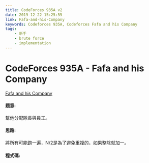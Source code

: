 ```yaml
---
title: CodeForces 935A v2
date: 2019-12-22 15:25:55
link: Fafa-and-his-Company
keywords: Codeforces 935A, Codeforces Fafa and his Company
tags:
    - 新手
    - brute force
    - implementation
---
```

# CodeForces 935A - Fafa and his Company
[Fafa and his Company](http://codeforces.com/problemset/problem/935/A)


#### 題意:
幫他分配隊長與員工。
<!-- more -->
#### 思路:
將所有可能跑一遍，N/2是為了避免重複的，如果整除就加一。
#### 程式碼:
<script src="https://gist.github.com/Daviswww/89bfbf21e4fe103a9426a9abd6fb26a9.js"></script>